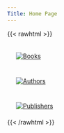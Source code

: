 ```yaml
---
Title: Home Page
---
```


{{< rawhtml >}}
<div class="row">
  <div class="four columns">
		<a href="/books/">
    <img class="center" style="margin:20px" title="Books" src="icons/books.svg">
	  </a>
  </div>
  <div class="four columns value-prop">
		<a href="/authors/">
    <img class="center" style="margin:20px" title="Authors" src="icons/authors.svg">
	  </a>
  </div>
  <div class="four columns value-prop">
		<a href="/publishers/">
    <img class="center" style="margin:20px" title="Publishers" src="icons/publishers.svg">
	 </a>
  </div>
</div>
{{< /rawhtml >}}